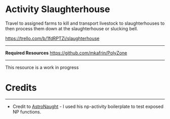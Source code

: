 # Activity Slaughterhouse

Travel to assigned farms to kill and transport livestock to slaughterhouses to then process them down at the slaughterhouse or slucking bell.

https://trello.com/b/1fdRPTZi/slaughterhouse

---

**Required Resources**
https://github.com/mkafrin/PolyZone

---

This resource is a work in progress

# Credits
---
* Credit to [AstroNaught](https://github.com/cobya) - I used his np-activity boilerplate to test exposed NP functions.